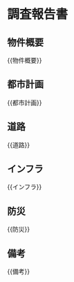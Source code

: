 # 調査報告書

## 物件概要
{{物件概要}}

## 都市計画
{{都市計画}}

## 道路
{{道路}}

## インフラ
{{インフラ}}

## 防災
{{防災}}

## 備考
{{備考}}
